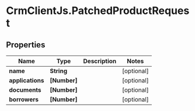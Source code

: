 # CrmClientJs.PatchedProductRequest

## Properties

Name | Type | Description | Notes
------------ | ------------- | ------------- | -------------
**name** | **String** |  | [optional] 
**applications** | **[Number]** |  | [optional] 
**documents** | **[Number]** |  | [optional] 
**borrowers** | **[Number]** |  | [optional] 


